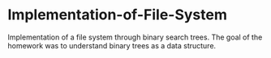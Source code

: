 # Implementation-of-File-System
Implementation of a file system through binary search trees. The goal of the homework was to understand binary trees as a data structure.
